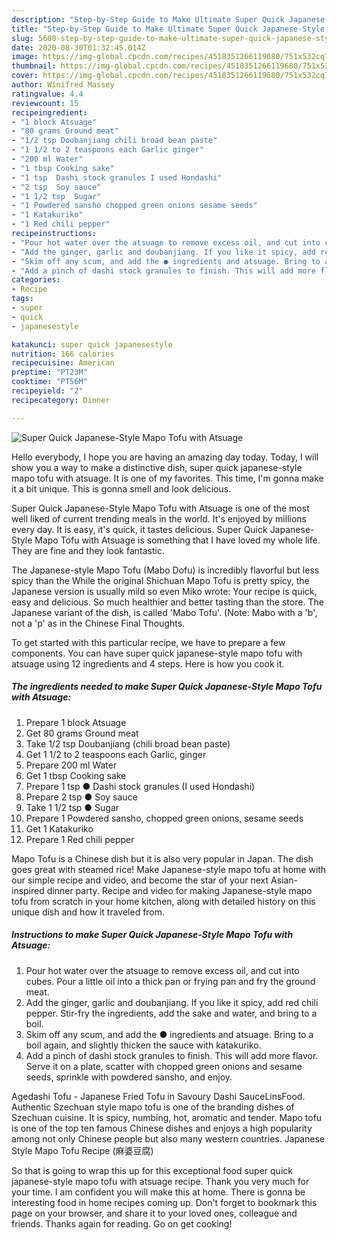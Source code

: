 ```yaml
---
description: "Step-by-Step Guide to Make Ultimate Super Quick Japanese-Style Mapo Tofu with Atsuage"
title: "Step-by-Step Guide to Make Ultimate Super Quick Japanese-Style Mapo Tofu with Atsuage"
slug: 5600-step-by-step-guide-to-make-ultimate-super-quick-japanese-style-mapo-tofu-with-atsuage
date: 2020-08-30T01:32:45.014Z
image: https://img-global.cpcdn.com/recipes/4518351266119680/751x532cq70/super-quick-japanese-style-mapo-tofu-with-atsuage-recipe-main-photo.jpg
thumbnail: https://img-global.cpcdn.com/recipes/4518351266119680/751x532cq70/super-quick-japanese-style-mapo-tofu-with-atsuage-recipe-main-photo.jpg
cover: https://img-global.cpcdn.com/recipes/4518351266119680/751x532cq70/super-quick-japanese-style-mapo-tofu-with-atsuage-recipe-main-photo.jpg
author: Winifred Massey
ratingvalue: 4.4
reviewcount: 15
recipeingredient:
- "1 block Atsuage"
- "80 grams Ground meat"
- "1/2 tsp Doubanjiang chili broad bean paste"
- "1 1/2 to 2 teaspoons each Garlic ginger"
- "200 ml Water"
- "1 tbsp Cooking sake"
- "1 tsp  Dashi stock granules I used Hondashi"
- "2 tsp  Soy sauce"
- "1 1/2 tsp  Sugar"
- "1 Powdered sansho chopped green onions sesame seeds"
- "1 Katakuriko"
- "1 Red chili pepper"
recipeinstructions:
- "Pour hot water over the atsuage to remove excess oil, and cut into cubes. Pour a little oil into a thick pan or frying pan and fry the ground meat."
- "Add the ginger, garlic and doubanjiang. If you like it spicy, add red chili pepper. Stir-fry the ingredients, add the sake and water, and bring to a boil."
- "Skim off any scum, and add the ● ingredients and atsuage. Bring to a boil again, and slightly thicken the sauce with katakuriko."
- "Add a pinch of dashi stock granules to finish. This will add more flavor. Serve it on a plate, scatter with chopped green onions and sesame seeds, sprinkle with powdered sansho, and enjoy."
categories:
- Recipe
tags:
- super
- quick
- japanesestyle

katakunci: super quick japanesestyle 
nutrition: 166 calories
recipecuisine: American
preptime: "PT23M"
cooktime: "PT56M"
recipeyield: "2"
recipecategory: Dinner

---
```



![Super Quick Japanese-Style Mapo Tofu with Atsuage](https://img-global.cpcdn.com/recipes/4518351266119680/751x532cq70/super-quick-japanese-style-mapo-tofu-with-atsuage-recipe-main-photo.jpg)

Hello everybody, I hope you are having an amazing day today. Today, I will show you a way to make a distinctive dish, super quick japanese-style mapo tofu with atsuage. It is one of my favorites. This time, I'm gonna make it a bit unique. This is gonna smell and look delicious.

Super Quick Japanese-Style Mapo Tofu with Atsuage is one of the most well liked of current trending meals in the world. It's enjoyed by millions every day. It is easy, it's quick, it tastes delicious. Super Quick Japanese-Style Mapo Tofu with Atsuage is something that I have loved my whole life. They are fine and they look fantastic.

The Japanese-style Mapo Tofu (Mabo Dofu) is incredibly flavorful but less spicy than the While the original Shichuan Mapo Tofu is pretty spicy, the Japanese version is usually mild so even Miko wrote: Your recipe is quick, easy and delicious. So much healthier and better tasting than the store. The Japanese variant of the dish, is called &#39;Mabo Tofu&#39;. (Note: Mabo with a &#39;b&#39;, not a &#39;p&#39; as in the Chinese Final Thoughts.


To get started with this particular recipe, we have to prepare a few components. You can have super quick japanese-style mapo tofu with atsuage using 12 ingredients and 4 steps. Here is how you cook it.

<!--inarticleads1-->

##### The ingredients needed to make Super Quick Japanese-Style Mapo Tofu with Atsuage:

1. Prepare 1 block Atsuage
1. Get 80 grams Ground meat
1. Take 1/2 tsp Doubanjiang (chili broad bean paste)
1. Get 1 1/2 to 2 teaspoons each Garlic, ginger
1. Prepare 200 ml Water
1. Get 1 tbsp Cooking sake
1. Prepare 1 tsp ● Dashi stock granules (I used Hondashi)
1. Prepare 2 tsp ● Soy sauce
1. Take 1 1/2 tsp ● Sugar
1. Prepare 1 Powdered sansho, chopped green onions, sesame seeds
1. Get 1 Katakuriko
1. Prepare 1 Red chili pepper


Mapo Tofu is a Chinese dish but it is also very popular in Japan. The dish goes great with steamed rice! Make Japanese-style mapo tofu at home with our simple recipe and video, and become the star of your next Asian-inspired dinner party. Recipe and video for making Japanese-style mapo tofu from scratch in your home kitchen, along with detailed history on this unique dish and how it traveled from. 

<!--inarticleads2-->

##### Instructions to make Super Quick Japanese-Style Mapo Tofu with Atsuage:

1. Pour hot water over the atsuage to remove excess oil, and cut into cubes. Pour a little oil into a thick pan or frying pan and fry the ground meat.
1. Add the ginger, garlic and doubanjiang. If you like it spicy, add red chili pepper. Stir-fry the ingredients, add the sake and water, and bring to a boil.
1. Skim off any scum, and add the ● ingredients and atsuage. Bring to a boil again, and slightly thicken the sauce with katakuriko.
1. Add a pinch of dashi stock granules to finish. This will add more flavor. Serve it on a plate, scatter with chopped green onions and sesame seeds, sprinkle with powdered sansho, and enjoy.


Agedashi Tofu - Japanese Fried Tofu in Savoury Dashi SauceLinsFood. Authentic Szechuan style mapo tofu is one of the branding dishes of Szechuan cuisine. It is spicy, numbing, hot, aromatic and tender. Mapo tofu is one of the top ten famous Chinese dishes and enjoys a high popularity among not only Chinese people but also many western countries. Japanese Style Mapo Tofu Recipe (麻婆豆腐) 

So that is going to wrap this up for this exceptional food super quick japanese-style mapo tofu with atsuage recipe. Thank you very much for your time. I am confident you will make this at home. There is gonna be interesting food in home recipes coming up. Don't forget to bookmark this page on your browser, and share it to your loved ones, colleague and friends. Thanks again for reading. Go on get cooking!
